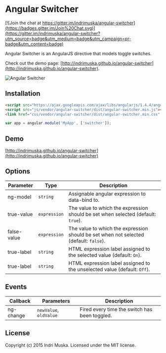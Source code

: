 # Angular Switcher
[![Join the chat at https://gitter.im/indrimuska/angular-switcher](https://badges.gitter.im/Join%20Chat.svg)](https://gitter.im/indrimuska/angular-switcher?utm_source=badge&utm_medium=badge&utm_campaign=pr-badge&utm_content=badge)

Angular Switcher is an AngularJS directive that models toggle switches.

Check out the demo page: [http://indrimuska.github.io/angular-switcher](http://indrimuska.github.io/angular-switcher).

![Angular Switcher](http://indrimuska.github.io/angular-switcher/img/angular-switcher.png)

## Installation
```html
<script src="https://ajax.googleapis.com/ajax/libs/angularjs/1.4.4/angular.js"></script>
<script src="js/vendor/angular-switcher/dist/angular-switcher.min.js"></script>
<link href="css/vendor/angular-switcher/dist/angular-switcher.min.css" rel="stylesheet">
```
```js
var app = angular.module('MyApp', ['switcher']);
```

## Demo
[http://indrimuska.github.io/angular-switcher](http://indrimuska.github.io/angular-switcher)

## Options
Parameter | Type | Description
---|---|---
ng-model | `string` | Assignable angular expression to data-bind to.
true-value | `expression` | The value to which the expression should be set when selected (default: `true`).
false-value | `expression` | The value to which the expression should be set when not selected (default: `false`).
true-label | `string` | HTML expression label assigned to the selected value (default: `On`).
true-label | `string` | HTML expression label assigned to the unselected value (default: `Off`).

## Events
Callback | Parameters | Description
---|---|---
ng-change | `newValue`, `oldValue` | Fired every time the switch has been toggled.

## License
Copyright (c) 2015 Indri Muska. Licensed under the MIT license.